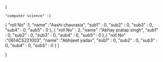 {

    "computer science" :[
{
    "roll No" :1,
    "name" :"Aashi chaurasia",
    "sub1" : 0,
    "sub2" : 0,
    "sub3" : 0,
    "sub4" : 0,
    "sub5" : 0
},
{
    "roll No" : 2,
    "name" :"Abhay pratap singh",
    "sub1" : 0,
    "sub2" : 0,
    "sub3" : 0,
    "sub4" : 0,
    "sub5" : 0
},{
    "roll No" :"0614CS221003",
    "name" :"Abhijeet yadav",
    "sub1" : 0,
    "sub2" : 0,
    "sub3" : 0,
    "sub4" : 0,
    "sub5" : 0
}
    ]        
    
}

